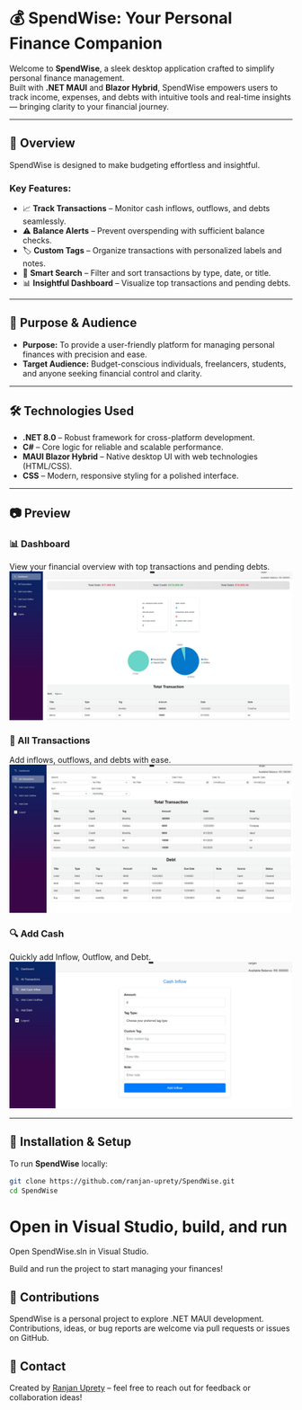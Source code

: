 ﻿# 💰 SpendWise: Your Personal Finance Companion

Welcome to **SpendWise**, a sleek desktop application crafted to simplify personal finance management.  
Built with **.NET MAUI** and **Blazor Hybrid**, SpendWise empowers users to track income, expenses, and debts with intuitive tools and real-time insights — bringing clarity to your financial journey.

---

## 🌟 Overview

SpendWise is designed to make budgeting effortless and insightful.  

### Key Features:
- 📈 **Track Transactions** – Monitor cash inflows, outflows, and debts seamlessly.
- ⚠️ **Balance Alerts** – Prevent overspending with sufficient balance checks.
- 🏷️ **Custom Tags** – Organize transactions with personalized labels and notes.
- 🔎 **Smart Search** – Filter and sort transactions by type, date, or title.
- 📊 **Insightful Dashboard** – Visualize top transactions and pending debts.

---

## 🎯 Purpose & Audience

- **Purpose:** To provide a user-friendly platform for managing personal finances with precision and ease.  
- **Target Audience:** Budget-conscious individuals, freelancers, students, and anyone seeking financial control and clarity.

---

## 🛠️ Technologies Used

- **.NET 8.0** – Robust framework for cross-platform development.
- **C#** – Core logic for reliable and scalable performance.
- **MAUI Blazor Hybrid** – Native desktop UI with web technologies (HTML/CSS).
- **CSS** – Modern, responsive styling for a polished interface.

---

## 📷 Preview

### 📊 Dashboard  
View your financial overview with top transactions and pending debts.  
![Dashboard](wwwroot/dashboard.jpg)

### 💸 All Transactions  
Add inflows, outflows, and debts with ease.  
![All Transactions](wwwroot/alltransactions.jpg)

### 🔍 Add Cash  
Quickly add Inflow, Outflow, and Debt.  
![Add Cash](wwwroot/addcash.jpg)

---


## 🚀 Installation & Setup

To run **SpendWise** locally:

```bash
git clone https://github.com/ranjan-uprety/SpendWise.git
cd SpendWise

```

# Open in Visual Studio, build, and run
Open SpendWise.sln in Visual Studio.

Build and run the project to start managing your finances!


## 🙌 Contributions
SpendWise is a personal project to explore .NET MAUI development.
Contributions, ideas, or bug reports are welcome via pull requests or issues on GitHub.

## 📧 Contact

Created by [Ranjan Uprety](https://www.linkedin.com/in/ranjan-uprety/) – feel free to reach out for feedback or collaboration ideas!


